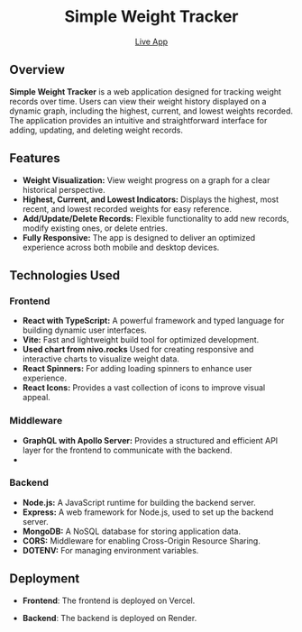 <h1 align="center">Simple Weight Tracker</h1>
<p align="center">
  <a href="https://simple-weight-tracker.vercel.app/" style="display:inline-block;">Live App</a>
</p>

## Overview
**Simple Weight Tracker** is a web application designed for tracking weight records over time. Users can view their weight history displayed on a dynamic graph, including the highest, current, and lowest weights recorded. The application provides an intuitive and straightforward interface for adding, updating, and deleting weight records.

## Features
- **Weight Visualization:** View weight progress on a graph for a clear historical perspective.
- **Highest, Current, and Lowest Indicators:** Displays the highest, most recent, and lowest recorded weights for easy reference.
- **Add/Update/Delete Records:** Flexible functionality to add new records, modify existing ones, or delete entries.
- **Fully Responsive:** The app is designed to deliver an optimized experience across both mobile and desktop devices.
  
## Technologies Used

### Frontend
- **React with TypeScript:** A powerful framework and typed language for building dynamic user interfaces.
- **Vite:** Fast and lightweight build tool for optimized development.
- **Used chart from nivo.rocks** Used for creating responsive and interactive charts to visualize weight data.
- **React Spinners:** For adding loading spinners to enhance user experience.
- **React Icons:** Provides a vast collection of icons to improve visual appeal.

### Middleware
- **GraphQL with Apollo Server:** Provides a structured and efficient API layer for the frontend to communicate with the backend.
- 
### Backend
- **Node.js:** A JavaScript runtime for building the backend server.
- **Express:** A web framework for Node.js, used to set up the backend server.
- **MongoDB:** A NoSQL database for storing application data.
- **CORS:** Middleware for enabling Cross-Origin Resource Sharing.
- **DOTENV:** For managing environment variables.

## Deployment
- **Frontend**:
The frontend is deployed on Vercel. 

- **Backend**:
The backend is deployed on Render.
